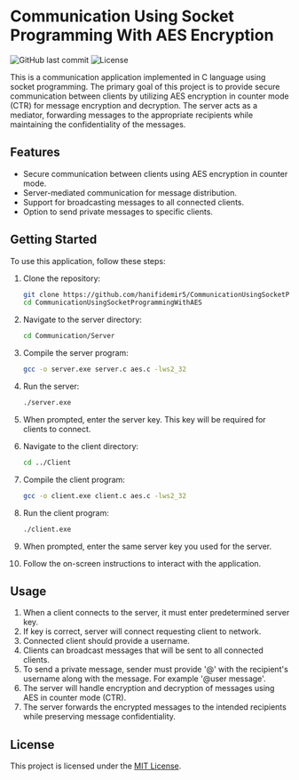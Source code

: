 # Communication Using Socket Programming With AES Encryption

![GitHub last commit](https://img.shields.io/github/last-commit/hanifidemir5/CommunicationUsingSocketProgrammingWithAES)
![License](https://img.shields.io/badge/license-MIT-blue)

This is a communication application implemented in C language using socket programming. The primary goal of this project is to provide secure communication between clients by utilizing AES encryption in counter mode (CTR) for message encryption and decryption. The server acts as a mediator, forwarding messages to the appropriate recipients while maintaining the confidentiality of the messages.

## Features

- Secure communication between clients using AES encryption in counter mode.
- Server-mediated communication for message distribution.
- Support for broadcasting messages to all connected clients.
- Option to send private messages to specific clients.

## Getting Started

To use this application, follow these steps:

1. Clone the repository:

   ```bash
   git clone https://github.com/hanifidemir5/CommunicationUsingSocketProgrammingWithAES.git
   cd CommunicationUsingSocketProgrammingWithAES
   ```

2. Navigate to the server directory:

   ```bash
   cd Communication/Server
   ```

3. Compile the server program:

   ```bash
   gcc -o server.exe server.c aes.c -lws2_32
   ```

4. Run the server:

   ```bash
   ./server.exe
   ```

5. When prompted, enter the server key. This key will be required for clients to connect.

6. Navigate to the client directory:

   ```bash
   cd ../Client
   ```

7. Compile the client program:

   ```bash
   gcc -o client.exe client.c aes.c -lws2_32
   ```

8. Run the client program:

   ```bash
   ./client.exe
   ```

9. When prompted, enter the same server key you used for the server.

10. Follow the on-screen instructions to interact with the application.

## Usage

1. When a client connects to the server, it must enter predetermined server key.
2. If key is correct, server will connect requesting client to network.
3. Connected client should provide a username.
4. Clients can broadcast messages that will be sent to all connected clients.
5. To send a private message, sender must provide '@' with the recipient's username along with the message. For example '@user message'.
6. The server will handle encryption and decryption of messages using AES in counter mode (CTR).
7. The server forwards the encrypted messages to the intended recipients while preserving message confidentiality.

## License

This project is licensed under the [MIT License](LICENSE).

